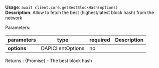 **Usage**: `await client.core.getBestBlockHash(options)`  
**Description**: Allow to fetch the best (highest/latest block hash) from the network

Parameters:

| parameters  | type              | required | Description |
| ----------- | ----------------- | -------- | ----------- |
| **options** | DAPIClientOptions | no       |             |

Returns : {Promise<string>} - The best block hash